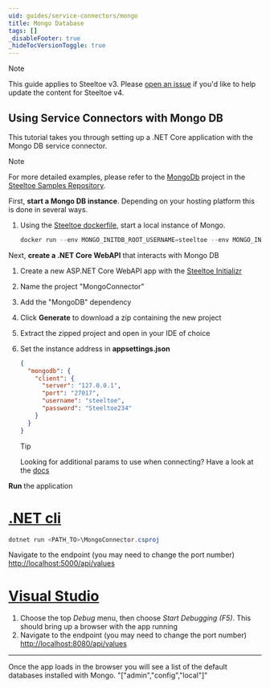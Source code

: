 ```yaml
---
uid: guides/service-connectors/mongo
title: Mongo Database
tags: []
_disableFooter: true
_hideTocVersionToggle: true
---
```


> [!NOTE]
> This guide applies to Steeltoe v3. Please [open an issue](https://github.com/SteeltoeOSS/Documentation/issues/new/choose) if you'd like to help update the content for Steeltoe v4.

## Using Service Connectors with Mongo DB

This tutorial takes you through setting up a .NET Core application with the Mongo DB service connector.

> [!NOTE]
> For more detailed examples, please refer to the [MongoDb](https://github.com/SteeltoeOSS/Samples/tree/3.x/Connectors/src/MongoDb) project in the [Steeltoe Samples Repository](https://github.com/SteeltoeOSS/Samples/tree/3.x).

First, **start a Mongo DB instance**. Depending on your hosting platform this is done in several ways.

1. Using the [Steeltoe dockerfile](https://github.com/steeltoeoss/dockerfiles), start a local instance of Mongo.

   ```powershell
   docker run --env MONGO_INITDB_ROOT_USERNAME=steeltoe --env MONGO_INITDB_ROOT_PASSWORD=Steeltoe234 --publish 27017:27017 mongo
   ```

Next, **create a .NET Core WebAPI** that interacts with Mongo DB

1. Create a new ASP.NET Core WebAPI app with the [Steeltoe Initializr](https://start.steeltoe.io)
1. Name the project "MongoConnector"
1. Add the "MongoDB" dependency
1. Click **Generate** to download a zip containing the new project
1. Extract the zipped project and open in your IDE of choice
1. Set the instance address in **appsettings.json**

   ```json
   {
     "mongodb": {
       "client": {
         "server": "127.0.0.1",
         "port": "27017",
         "username": "steeltoe",
         "password": "Steeltoe234"
       }
     }
   }
   ```

   > [!TIP]
   > Looking for additional params to use when connecting? Have a look at the [docs](/docs/v3/welcome/index.md)

**Run** the application

# [.NET cli](#tab/cli)

```powershell
dotnet run <PATH_TO>\MongoConnector.csproj
```

Navigate to the endpoint (you may need to change the port number) [http://localhost:5000/api/values](http://localhost:5000/api/values)

# [Visual Studio](#tab/vs)

1. Choose the top _Debug_ menu, then choose _Start Debugging (F5)_. This should bring up a browser with the app running
1. Navigate to the endpoint (you may need to change the port number) [http://localhost:8080/api/values](http://localhost:8080/api/values)

---

Once the app loads in the browser you will see a list of the default databases installed with Mongo.
"["admin","config","local"]"

